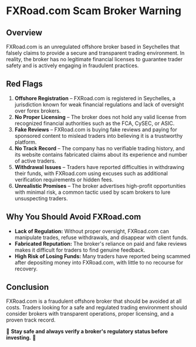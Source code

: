 # FXRoad.com Scam Broker Warning

## Overview
FXRoad.com is an unregulated offshore broker based in Seychelles that falsely claims to provide a secure and transparent trading environment. In reality, the broker has no legitimate financial licenses to guarantee trader safety and is actively engaging in fraudulent practices.

## Red Flags
1. **Offshore Registration** – FXRoad.com is registered in Seychelles, a jurisdiction known for weak financial regulations and lack of oversight over forex brokers.
2. **No Proper Licensing** – The broker does not hold any valid license from recognized financial authorities such as the FCA, CySEC, or ASIC.
3. **Fake Reviews** – FXRoad.com is buying fake reviews and paying for sponsored content to mislead traders into believing it is a trustworthy platform.
4. **No Track Record** – The company has no verifiable trading history, and its website contains fabricated claims about its experience and number of active traders.
5. **Withdrawal Issues** – Traders have reported difficulties in withdrawing their funds, with FXRoad.com using excuses such as additional verification requirements or hidden fees.
6. **Unrealistic Promises** – The broker advertises high-profit opportunities with minimal risk, a common tactic used by scam brokers to lure unsuspecting traders.

## Why You Should Avoid FXRoad.com
- **Lack of Regulation:** Without proper oversight, FXRoad.com can manipulate trades, refuse withdrawals, and disappear with client funds.
- **Fabricated Reputation:** The broker's reliance on paid and fake reviews makes it difficult for traders to find genuine feedback.
- **High Risk of Losing Funds:** Many traders have reported being scammed after depositing money into FXRoad.com, with little to no recourse for recovery.

## Conclusion
FXRoad.com is a fraudulent offshore broker that should be avoided at all costs. Traders looking for a safe and regulated trading environment should consider brokers with transparent operations, proper licensing, and a proven track record.

🚨 **Stay safe and always verify a broker's regulatory status before investing.** 🚨
